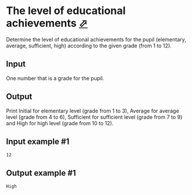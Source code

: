 # The level of educational achievements [⬀](https://www.e-olymp.com/en/contests/9527/problems/83489)
Determine the level of educational achievements for the pupil (elementary, average, sufficient, high) according to the given grade (from 1 to 12).

## Input
One number that is a grade for the pupil.

## Output
Print Initial for elementary level (grade from 1 to 3), Average for average level (grade from 4 to 6), Sufficient for sufficient level (grade from 7 to 9) and High for high level (grade from 10 to 12).

## Input example #1
```
12
```

## Output example #1
```
High
```
